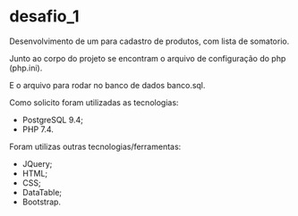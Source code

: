 # desafio_1
Desenvolvimento de um para cadastro de produtos, com lista de somatorio.


Junto ao corpo do projeto se encontram o arquivo de configuração do php (php.ini).

E o arquivo para rodar no banco de dados banco.sql.

Como solicito foram utilizadas as tecnologias:
- PostgreSQL 9.4;
- PHP 7.4.

Foram utilizas outras tecnologias/ferramentas:
- JQuery;
- HTML;
- CSS;
- DataTable;
- Bootstrap.
 
